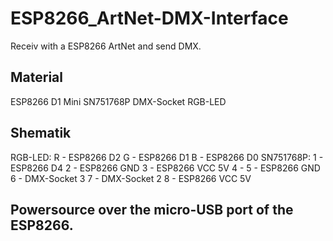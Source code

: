 # ESP8266_ArtNet-DMX-Interface
Receiv with a ESP8266 ArtNet and send DMX.

## Material
ESP8266 D1 Mini
SN751768P
DMX-Socket
RGB-LED

## Shematik
RGB-LED:
        R - ESP8266 D2
        G - ESP8266 D1
        B - ESP8266 D0
SN751768P:
        1 - ESP8266 D4
        2 - ESP8266 GND
        3 - ESP8266 VCC 5V
        4 -
        5 - ESP8266 GND
        6 - DMX-Socket 3
        7 - DMX-Socket 2
        8 - ESP8266 VCC 5V

## Powersource over the micro-USB port of the ESP8266.
